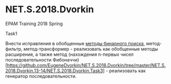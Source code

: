 # NET.S.2018.Dvorkin
EPAM Training 2018 Spring

Task1

Внести исправления в обобщенные [методы бинарного поиска](https://github.com/EugeneDvorkin/NET.S.2018.Dvorkin/tree/master/NET.S.2018.Dvorkin.13-14/NET.S.2018.Dvorkin.Task2),
метод-фильтр, метод-трансформер - реализовать как обобщенные методы расширения, 
а также метод (нахождения n-первых чисел последовательности Фибоначчи)[https://github.com/EugeneDvorkin/NET.S.2018.Dvorkin/tree/master/NET.S.2018.Dvorkin.13-14/NET.S.2018.Dvorkin.Task3] - реализовать как генератор последовательности.
